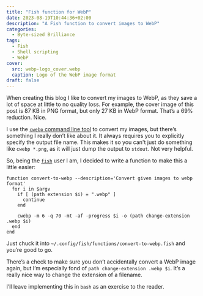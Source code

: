 ```yaml
---
title: "Fish function for WebP"
date: 2023-08-19T10:44:36+02:00
description: "A Fish function to convert images to WebP"
categories:
  - Byte-sized Brilliance
tags:
  - Fish
  - Shell scripting
  - WebP
cover:
  src: webp-logo_cover.webp
  caption: Logo of the WebP image format
draft: false
---
```


When creating this blog I like to convert my images to WebP, as they save a lot of space at little to no quality loss.
For example, the cover image of this post is 87 KB in PNG format, but only 27 KB in WebP format. That’s a 69%
reduction. Nice.

I use the [`cwebp` command line tool](https://developers.google.com/speed/webp/docs/cwebp) to convert my images, but
there’s something I really don’t like about it. It always requires you to explicitly specify the output file name.
This makes it so you can't just do something like `cwebp *.png`, as it will just dump the output to `stdout`. Not very
helpful.

So, being the [`fish`](https://fishshell.com) user I am, I decided to write a function to make this a little easier:

```fish
function convert-to-webp --description='Convert given images to webp format'
  for i in $argv
    if [ (path extension $i) = ".webp" ]
      continue
    end

    cwebp -m 6 -q 70 -mt -af -progress $i -o (path change-extension .webp $i)
  end
end
```

Just chuck it into `~/.config/fish/functions/convert-to-webp.fish` and you’re good to go.

There’s a check to make sure you don’t accidentally convert a WebP image again, but I’m especially fond
of `path change-extension .webp $i`. It’s a really nice way to change the extension of a filename.

I’ll leave implementing this in `bash` as an exercise to the reader.

